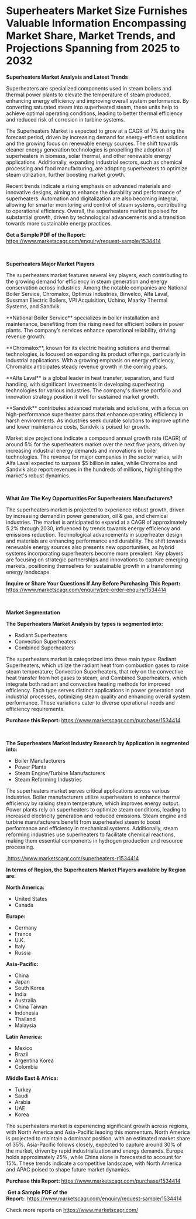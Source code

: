 <p><h1>Superheaters Market Size Furnishes Valuable Information Encompassing Market Share, Market Trends, and Projections Spanning from 2025 to 2032</h1></p><p><strong>Superheaters Market Analysis and Latest Trends</strong></p>
<p><p>Superheaters are specialized components used in steam boilers and thermal power plants to elevate the temperature of steam produced, enhancing energy efficiency and improving overall system performance. By converting saturated steam into superheated steam, these units help to achieve optimal operating conditions, leading to better thermal efficiency and reduced risk of corrosion in turbine systems.</p><p>The Superheaters Market is expected to grow at a CAGR of 7% during the forecast period, driven by increasing demand for energy-efficient solutions and the growing focus on renewable energy sources. The shift towards cleaner energy generation technologies is propelling the adoption of superheaters in biomass, solar thermal, and other renewable energy applications. Additionally, expanding industrial sectors, such as chemical processing and food manufacturing, are adopting superheaters to optimize steam utilization, further boosting market growth.</p><p>Recent trends indicate a rising emphasis on advanced materials and innovative designs, aiming to enhance the durability and performance of superheaters. Automation and digitalization are also becoming integral, allowing for smarter monitoring and control of steam systems, contributing to operational efficiency. Overall, the superheaters market is poised for substantial growth, driven by technological advancements and a transition towards more sustainable energy practices.</p></p>
<p><strong>Get a Sample PDF of the Report:&nbsp;</strong> <a href="https://www.marketscagr.com/enquiry/request-sample/1534414?utm_campaign=2316&utm_medium=2&utm_source=Github&utm_content=ia&utm_term=17022025&utm_id=superheaters">https://www.marketscagr.com/enquiry/request-sample/1534414</a></p>
<p>&nbsp;</p>
<p><strong>Superheaters Major Market Players</strong></p>
<p><p>The superheaters market features several key players, each contributing to the growing demand for efficiency in steam generation and energy conservation across industries. Among the notable companies are National Boiler Service, Chromalox, Optimus Industries, Birwelco, Alfa Laval, Sussman Electric Boilers, VPI Acquisition, Uchino, Maarky Thermal Systems, and Sandvik.</p><p>**National Boiler Service** specializes in boiler installation and maintenance, benefiting from the rising need for efficient boilers in power plants. The company’s services enhance operational reliability, driving revenue growth. </p><p>**Chromalox**, known for its electric heating solutions and thermal technologies, is focused on expanding its product offerings, particularly in industrial applications. With a growing emphasis on energy efficiency, Chromalox anticipates steady revenue growth in the coming years.</p><p>**Alfa Laval** is a global leader in heat transfer, separation, and fluid handling, with significant investments in developing superheating technologies for various industries. The company's diverse portfolio and innovation strategy position it well for sustained market growth.</p><p>**Sandvik** contributes advanced materials and solutions, with a focus on high-performance superheater parts that enhance operating efficiency in harsh environments. As industries seek durable solutions to improve uptime and lower maintenance costs, Sandvik is poised for growth.</p><p>Market size projections indicate a compound annual growth rate (CAGR) of around 5% for the superheaters market over the next five years, driven by increasing industrial energy demands and innovations in boiler technologies. The revenue for major companies in the sector varies, with Alfa Laval expected to surpass $5 billion in sales, while Chromalox and Sandvik also report revenues in the hundreds of millions, highlighting the market's robust dynamics.</p></p>
<p>&nbsp;</p>
<p><strong>What Are The Key Opportunities For Superheaters Manufacturers?</strong></p>
<p><p>The superheaters market is projected to experience robust growth, driven by increasing demand in power generation, oil & gas, and chemical industries. The market is anticipated to expand at a CAGR of approximately 5.2% through 2030, influenced by trends towards energy efficiency and emissions reduction. Technological advancements in superheater design and materials are enhancing performance and durability. The shift towards renewable energy sources also presents new opportunities, as hybrid systems incorporating superheaters become more prevalent. Key players are focusing on strategic partnerships and innovations to capture emerging markets, positioning themselves for sustainable growth in a transforming energy landscape.</p></p>
<p><strong>Inquire or Share Your Questions If Any Before Purchasing This Report:</strong> <a href="https://www.marketscagr.com/enquiry/pre-order-enquiry/1534414?utm_campaign=2316&utm_medium=2&utm_source=Github&utm_content=ia&utm_term=17022025&utm_id=superheaters">https://www.marketscagr.com/enquiry/pre-order-enquiry/1534414</a></p>
<p>&nbsp;</p>
<p><strong>Market Segmentation</strong></p>
<p><strong>The Superheaters Market Analysis by types is segmented into:</strong></p>
<p><ul><li>Radiant Superheaters</li><li>Convection Superheaters</li><li>Combined Superheaters</li></ul></p>
<p><p>The superheaters market is categorized into three main types: Radiant Superheaters, which utilize the radiant heat from combustion gases to raise steam temperature; Convection Superheaters, that rely on the convective heat transfer from hot gases to steam; and Combined Superheaters, which integrate both radiant and convective heating methods for improved efficiency. Each type serves distinct applications in power generation and industrial processes, optimizing steam quality and enhancing overall system performance. These variations cater to diverse operational needs and efficiency requirements.</p></p>
<p><strong>Purchase this Report:&nbsp;</strong><a href="https://www.marketscagr.com/purchase/1534414?utm_campaign=2316&utm_medium=2&utm_source=Github&utm_content=ia&utm_term=17022025&utm_id=superheaters">https://www.marketscagr.com/purchase/1534414</a></p>
<p>&nbsp;</p>
<p><strong>The Superheaters Market Industry Research by Application is segmented into:</strong></p>
<p><ul><li>Boiler Manufacturers</li><li>Power Plants</li><li>Steam Engine/Turbine Manufacturers</li><li>Steam Reforming Industries</li></ul></p>
<p><p>The superheaters market serves critical applications across various industries. Boiler manufacturers utilize superheaters to enhance thermal efficiency by raising steam temperature, which improves energy output. Power plants rely on superheaters to optimize steam conditions, leading to increased electricity generation and reduced emissions. Steam engine and turbine manufacturers benefit from superheated steam to boost performance and efficiency in mechanical systems. Additionally, steam reforming industries use superheaters to facilitate chemical reactions, making them essential components in hydrogen production and resource processing.</p></p>
<p><a href="https://www.marketscagr.com/superheaters-r1534414?utm_campaign=2316&utm_medium=2&utm_source=Github&utm_content=ia&utm_term=17022025&utm_id=superheaters">&nbsp;https://www.marketscagr.com/superheaters-r1534414</a></p>
<p><strong>In terms of Region, the Superheaters Market Players available by Region are:</strong></p>
<p>
    <p> <strong> North America: </strong>
        <ul>
            <li>United States</li>
            <li>Canada</li>
        </ul>
        </p> 
    <p> <strong> Europe: </strong>
        <ul>
            <li>Germany</li>
            <li>France</li>
            <li>U.K.</li>
            <li>Italy</li>
            <li>Russia</li>
        </ul>
        </p> 
    <p> <strong> Asia-Pacific: </strong>
        <ul>
            <li>China</li>
            <li>Japan</li>
            <li>South Korea</li>
            <li>India</li>
            <li>Australia</li>
            <li>China Taiwan</li>
            <li>Indonesia</li>
            <li>Thailand</li>
            <li>Malaysia</li>
        </ul>
        </p> 
    <p> <strong> Latin America: </strong>
        <ul>
            <li>Mexico</li>
            <li>Brazil</li>
            <li>Argentina Korea</li>
            <li>Colombia</li>
        </ul>
        </p> 
    <p> <strong> Middle East & Africa: </strong>
        <ul>
            <li>Turkey</li>
            <li>Saudi</li>
            <li>Arabia</li>
            <li>UAE</li>
            <li>Korea</li>
        </ul>
    </p>
    </p>
<p><p>The superheaters market is experiencing significant growth across regions, with North America and Asia-Pacific leading this momentum. North America is projected to maintain a dominant position, with an estimated market share of 35%. Asia-Pacific follows closely, expected to capture around 30% of the market, driven by rapid industrialization and energy demands. Europe holds approximately 25%, while China alone is forecasted to account for 15%. These trends indicate a competitive landscape, with North America and APAC poised to shape future market dynamics.</p></p>
<p><strong>Purchase this Report: </strong><a href="https://www.marketscagr.com/purchase/1534414?utm_campaign=2316&utm_medium=2&utm_source=Github&utm_content=ia&utm_term=17022025&utm_id=superheaters">https://www.marketscagr.com/purchase/1534414</a></p>
<p>&nbsp;<strong>Get a Sample PDF of the Report:&nbsp;&nbsp;</strong><a href="https://www.marketscagr.com/enquiry/request-sample/1534414?utm_campaign=2316&utm_medium=2&utm_source=Github&utm_content=ia&utm_term=17022025&utm_id=superheaters">https://www.marketscagr.com/enquiry/request-sample/1534414</a></p>
<p><strong></strong></p>
<p>Check more reports on <a href="https://www.marketscagr.com/?utm_campaign=2316&utm_medium=2&utm_source=Github&utm_content=ia&utm_term=17022025&utm_id=superheaters">https://www.marketscagr.com/</a></p>